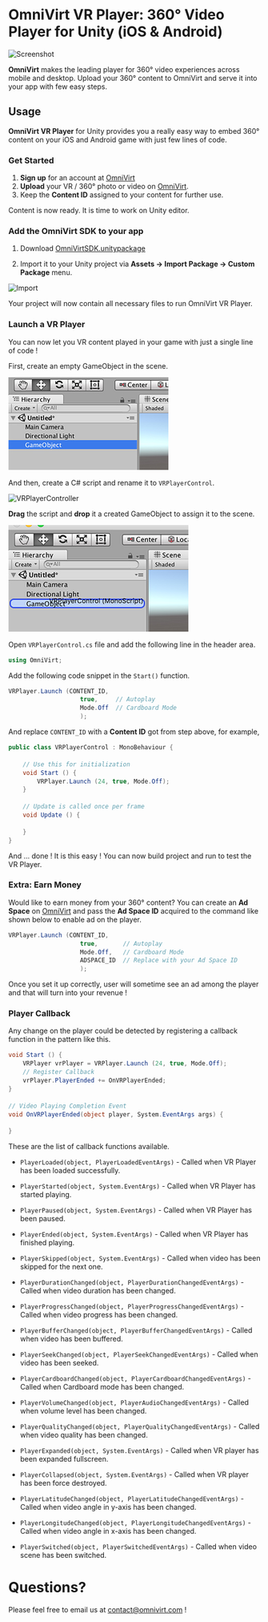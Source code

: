 # OmniVirt VR Player: 360° Video Player for Unity (iOS & Android)

![Screenshot](https://github.com/OmniVirt/OmniVirtVRPlayer-Unity-Example/raw/master/Screenshots/screenshot.jpg)

**OmniVirt** makes the leading player for 360° video experiences across mobile and desktop. Upload your 360° content to OmniVirt and serve it into your app with few easy steps.

## Usage

**OmniVirt VR Player** for Unity provides you a really easy way to embed 360° content on your iOS and Android game with just few lines of code.

### Get Started

1. **Sign up** for an account at [OmniVirt](www.omnivirt.com)
2. **Upload** your VR / 360° photo or video on [OmniVirt](https://www.omnivirt.com/).
3. Keep the **Content ID** assigned to your content for further use.

Content is now ready. It is time to work on Unity editor.

### Add the OmniVirt SDK to your app

1) Download [OmniVirtSDK.unitypackage](https://github.com/OmniVirt/OmniVirtVRPlayer-Unity-Example/raw/master/OmniVirtSDK.unitypackage)

2) Import it to your Unity project via **Assets -> Import Package -> Custom Package** menu.

![Import](https://github.com/OmniVirt/OmniVirtVRPlayer-Unity-Example/raw/master/Screenshots/importpackage.jpg)

Your project will now contain all necessary files to run OmniVirt VR Player.

### Launch a VR Player

You can now let you VR content played in your game with just a single line of code !

First, create an empty GameObject in the scene.

![GameObject](https://github.com/OmniVirt/OmniVirtVRPlayer-Unity-Example/raw/master/Screenshots/emptygameobject.jpg)

And then, create a C# script and rename it to `VRPlayerControl`.

![VRPlayerController](https://github.com/OmniVirt/OmniVirtVRPlayer-Unity-Example/raw/master/Screenshots/newcsscript.jpg)

**Drag** the script and **drop** it a created GameObject to assign it to the scene.

![DragDropScript](https://github.com/OmniVirt/OmniVirtVRPlayer-Unity-Example/raw/master/Screenshots/dragdropscript.jpg)

Open `VRPlayerControl.cs` file and add the following line in the header area.

```csharp
using OmniVirt;
```

Add the following code snippet in the `Start()` function.

```csharp
VRPlayer.Launch (CONTENT_ID,
                    true,     // Autoplay
                    Mode.Off  // Cardboard Mode
                    );
```

And replace `CONTENT_ID` with a **Content ID** got from step above, for example,

```csharp
public class VRPlayerControl : MonoBehaviour {

	// Use this for initialization
	void Start () {
		VRPlayer.Launch (24, true, Mode.Off);
	}
	
	// Update is called once per frame
	void Update () {
		
	}
}
```

And ... done ! It is this easy ! You can now build project and run to test the VR Player.

### Extra: Earn Money

Would like to earn money from your 360° content? You can create an **Ad Space** on [OmniVirt](www.omnivirt.com) and pass the **Ad Space ID** acquired to the command like shown below to enable ad on the player.

```csharp
VRPlayer.Launch (CONTENT_ID,
                    true,       // Autoplay
                    Mode.Off,   // Cardboard Mode
                    ADSPACE_ID  // Replace with your Ad Space ID
                    );
```

Once you set it up correctly, user will sometime see an ad among the player and that will turn into your revenue !

### Player Callback

Any change on the player could be detected by registering a callback function in the pattern like this.

```csharp
void Start () {
    VRPlayer vrPlayer = VRPlayer.Launch (24, true, Mode.Off);
    // Register Callback
    vrPlayer.PlayerEnded += OnVRPlayerEnded;
}

// Video Playing Completion Event
void OnVRPlayerEnded(object player, System.EventArgs args) {

}
```

These are the list of callback functions available.

- `PlayerLoaded(object, PlayerLoadedEventArgs)` - Called when VR Player has been loaded successfully.

- `PlayerStarted(object, System.EventArgs)` - Called when VR Player has started playing.

- `PlayerPaused(object, System.EventArgs)` - Called when VR Player has been paused.

- `PlayerEnded(object, System.EventArgs)` - Called when VR Player has finished playing.

- `PlayerSkipped(object, System.EventArgs)` - Called when video has been skipped for the next one.

- `PlayerDurationChanged(object, PlayerDurationChangedEventArgs)` - Called when video duration has been changed.

- `PlayerProgressChanged(object, PlayerProgressChangedEventArgs)` - Called when video progress has been changed.

- `PlayerBufferChanged(object, PlayerBufferChangedEventArgs)` - Called when video has been buffered.

- `PlayerSeekChanged(object, PlayerSeekChangedEventArgs)` - Called when video has been seeked.

- `PlayerCardboardChanged(object, PlayerCardboardChangedEventArgs)` - Called when Cardboard mode has been changed.

- `PlayerVolumeChanged(object, PlayerAudioChangedEventArgs)` - Called when volume level has been changed.

- `PlayerQualityChanged(object, PlayerQualityChangedEventArgs)` - Called when video quality has been changed.

- `PlayerExpanded(object, System.EventArgs)` - Called when VR player has been expanded fullscreen.

- `PlayerCollapsed(object, System.EventArgs)` - Called when VR player has been force destroyed.

- `PlayerLatitudeChanged(object, PlayerLatitudeChangedEventArgs)` - Called when video angle in y-axis has been changed.

- `PlayerLongitudeChanged(object, PlayerLongitudeChangedEventArgs)` - Called when video angle in x-axis has been changed.

- `PlayerSwitched(object, PlayerSwitchedEventArgs)` - Called when video scene has been switched.

# Questions?

Please feel free to email us at [contact@omnivirt.com](mailto:contact@omnivirt.com) !
